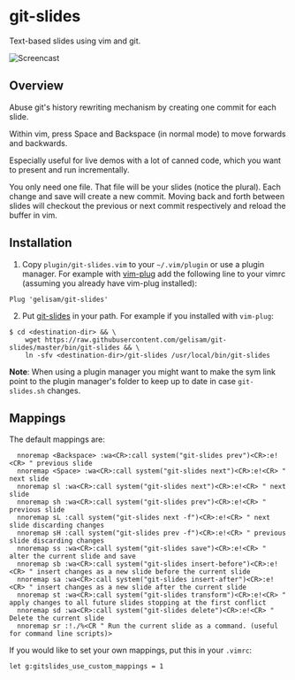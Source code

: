 git-slides
==========

Text-based slides using vim and git.

![Screencast](demo.gif)

Overview
--------

Abuse git's history rewriting mechanism by creating one commit for each slide.

Within vim, press Space and Backspace (in normal mode) to move forwards and backwards.

Especially useful for live demos with a lot of canned code, which you want to present and run incrementally.

You only need one file. That file will be your slides (notice the plural). Each
change and save will create a new commit. Moving back and forth between slides
will checkout the previous or next commit respectively and reload the buffer in vim.

Installation
------------

1. Copy `plugin/git-slides.vim` to your `~/.vim/plugin` or use a plugin manager. For example with [vim-plug](https://github.com/junegunn/vim-plug) add the following line to your vimrc (assuming you already have vim-plug installed):
```vimscript
Plug 'gelisam/git-slides'
```
2. Put [git-slides](bin/git-slides) in your path. For example if you installed with `vim-plug`:

```text
$ cd <destination-dir> && \
    wget https://raw.githubusercontent.com/gelisam/git-slides/master/bin/git-slides && \
    ln -sfv <destination-dir>/git-slides /usr/local/bin/git-slides
```

**Note**: When using a plugin manager you might want to make the sym link point to the
plugin manager's folder to keep up to date in case `git-slides.sh` changes.

Mappings
--------

The default mappings are:

```vimscript
  nnoremap <Backspace> :wa<CR>:call system("git-slides prev")<CR>:e!<CR> " previous slide
  nnoremap <Space> :wa<CR>:call system("git-slides next")<CR>:e!<CR> " next slide
  nnoremap sl :wa<CR>:call system("git-slides next")<CR>:e!<CR> " next slide
  nnoremap sh :wa<CR>:call system("git-slides prev")<CR>:e!<CR> " previous slide
  nnoremap sL :call system("git-slides next -f")<CR>:e!<CR> " next slide discarding changes
  nnoremap sH :call system("git-slides prev -f")<CR>:e!<CR> " previous slide discarding changes
  nnoremap ss :wa<CR>:call system("git-slides save")<CR>:e!<CR> " alter the current slide and save
  nnoremap sb :wa<CR>:call system("git-slides insert-before")<CR>:e!<CR> " insert changes as a new slide before the current slide
  nnoremap sa :wa<CR>:call system("git-slides insert-after")<CR>:e!<CR> " insert changes as a new slide after the current slide
  nnoremap st :wa<CR>:call system("git-slides transform")<CR>:e!<CR> " apply changes to all future slides stopping at the first conflict
  nnoremap sd :wa<CR>:call system("git-slides delete")<CR>:e!<CR> " Delete the current slide
  nnoremap sr :!./%<CR " Run the current slide as a command. (useful for command line scripts)>
```

If you would like to set your own mappings, put this in your `.vimrc`:

```vimscript
let g:gitslides_use_custom_mappings = 1
```
